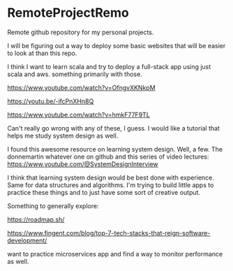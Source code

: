 
# RemoteProjectRemo
Remote github repository for my personal projects.

I will be figuring out a way to deploy some basic websites that will be easier to look at than this repo. 

I think I want to learn scala and try to deploy a full-stack app using just scala and aws. something primarily with those.

https://www.youtube.com/watch?v=OfngvXKNkpM

https://youtu.be/-ifcPnXHn8Q

https://www.youtube.com/watch?v=hmkF77F9TL

Can't really go wrong with any of these, I guess. I would like a tutorial that helps me study system design as well. 

I found this awesome resource on learning system design. Well, a few. The donnemartin whatever one on github and this series of video lectures: 
https://www.youtube.com/@SystemDesignInterview

I think that learning system design would be best done with experience. Same for data structures and algorithms. I'm trying to build little apps to practice these things and to just have some sort of creative output.

Something to generally explore: 

https://roadmap.sh/

https://www.fingent.com/blog/top-7-tech-stacks-that-reign-software-development/

want to practice microservices app and find a way to monitor performance as well.
